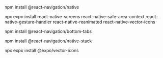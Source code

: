 npm install @react-navigation/native

npx expo install react-native-screens react-native-safe-area-context react-native-gesture-handler react-native-reanimated react-native-vector-icons

npm install @react-navigation/bottom-tabs

npm install @react-navigation/native-stack

npx expo install @expo/vector-icons
